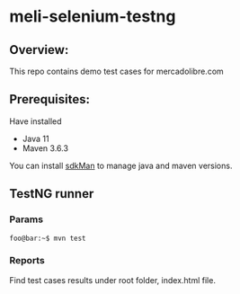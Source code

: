 # meli-selenium-testng

## Overview:

This repo contains demo test cases for mercadolibre.com

## Prerequisites:

Have installed

- Java 11
- Maven 3.6.3

You can install [sdkMan](https://sdkman.io/) to manage java and maven versions.

## TestNG runner

### Params

```console
foo@bar:~$ mvn test
```

### Reports

Find test cases results under root folder, index.html file.

